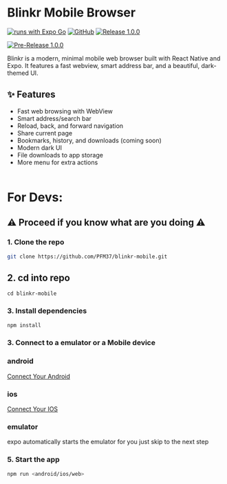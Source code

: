 # **Blinkr Mobile Browser**
[![runs with Expo Go](https://img.shields.io/badge/Runs%20with%20Expo%20Go-4630EB.svg?style=flat-square&logo=EXPO&labelColor=f3f3f3&logoColor=000)](https://expo.dev/client)
[![GitHub](https://img.shields.io/badge/PFM37-Blinker--Mobile-8208FB?logo=github&logoColor=fff)](https://github.com/PFM37/blinkr-mobile)
[![Release 1.0.0](https://img.shields.io/badge/Release-v1.0.0-8208FB?logo=github&logoColor=fff)](https://github.com/PFM37/blinkr-mobile/releases/tag/pre-release-1.0.0)

[![Pre-Release 1.0.0](https://img.shields.io/badge/Download_latest_version-8208FB)](https://github.com/PFMCODES/blinkr-mobile/releases/download/Blinkr-1.0.0/Blinkr-1.0.0.apk)

Blinkr is a modern, minimal mobile web browser built with React Native and Expo. It features a fast webview, smart address bar, and a beautiful, dark-themed UI.

## ✨ Features

- Fast web browsing with WebView
- Smart address/search bar
- Reload, back, and forward navigation
- Share current page
- Bookmarks, history, and downloads (coming soon)
- Modern dark UI
- File downloads to app storage
- More menu for extra actions
<br><br>

# **For Devs:**
## **⚠️ Proceed if you know what are you doing ⚠️**

### 1. **Clone the repo**
```bash
git clone https://github.com/PFM37/blinkr-mobile.git
```

## 2. **cd into repo**
```
cd blinkr-mobile
```

### 3. **Install dependencies**

```bash
npm install
```
### 3. **Connect to a emulator or a Mobile device**

### android

[Connect Your Android ](https://developer.android.com/tools/adb)

### ios

[Connect Your IOS](https://support.apple.com/en-in/guide/mac-help/mchlada1d602/mac)

### emulator
expo automatically starts the emulator for you just skip to the next step

### 5. **Start the app**

```bash
npm run <android/ios/web>
```